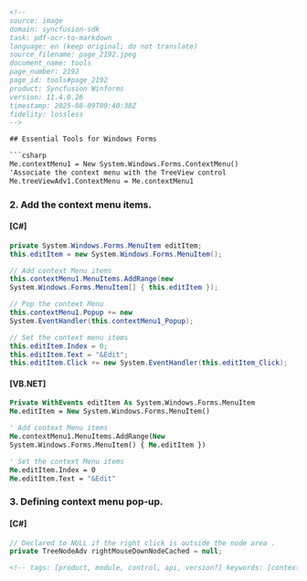 ```html
<!-- 
source: image
domain: syncfusion-sdk
task: pdf-ocr-to-markdown
language: en (keep original; do not translate)
source_filename: page_2192.jpeg
document_name: tools
page_number: 2192
page_id: tools#page_2192
product: Syncfusion Winforms
version: 11.4.0.26
timestamp: 2025-08-09T09:40:38Z
fidelity: lossless
-->

## Essential Tools for Windows Forms

```csharp
Me.contextMenu1 = New System.Windows.Forms.ContextMenu()
'Associate the context menu with the TreeView control
Me.treeViewAdv1.ContextMenu = Me.contextMenu1
```

### 2. Add the context menu items.

#### [C#]

```csharp
private System.Windows.Forms.MenuItem editItem;
this.editItem = new System.Windows.Forms.MenuItem();

// Add context Menu items
this.contextMenu1.MenuItems.AddRange(new
System.Windows.Forms.MenuItem[] { this.editItem });

// Pop the context Menu
this.contextMenu1.Popup += new
System.EventHandler(this.contextMenu1_Popup);

// Set the context menu items
this.editItem.Index = 0;
this.editItem.Text = "&Edit";
this.editItem.Click += new System.EventHandler(this.editItem_Click);
```

#### [VB.NET]

```vb
Private WithEvents editItem As System.Windows.Forms.MenuItem
Me.editItem = New System.Windows.Forms.MenuItem()

' Add context Menu items
Me.contextMenu1.MenuItems.AddRange(New
System.Windows.Forms.MenuItem() { Me.editItem })

' Set the context Menu items
Me.editItem.Index = 0
Me.editItem.Text = "&Edit"
```

### 3. Defining context menu pop-up.

#### [C#]

```csharp
// Declared to NULL if the right click is outside the node area .
private TreeNodeAdv rightMouseDownNodeCached = null;
```
```html
<!-- tags: [product, module, control, api, version?] keywords: [context menu, ToolStripContextMenuStrip, TreeView control, Window Forms, context menu items, context menu pop-up, TreeNodeAdv] -->
```